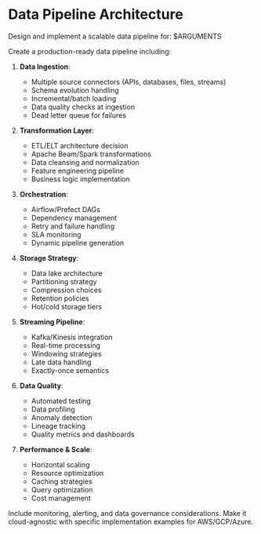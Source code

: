 # Data Pipeline Architecture

Design and implement a scalable data pipeline for: $ARGUMENTS

Create a production-ready data pipeline including:

1. **Data Ingestion**:
   - Multiple source connectors (APIs, databases, files, streams)
   - Schema evolution handling
   - Incremental/batch loading
   - Data quality checks at ingestion
   - Dead letter queue for failures

2. **Transformation Layer**:
   - ETL/ELT architecture decision
   - Apache Beam/Spark transformations
   - Data cleansing and normalization
   - Feature engineering pipeline
   - Business logic implementation

3. **Orchestration**:
   - Airflow/Prefect DAGs
   - Dependency management
   - Retry and failure handling
   - SLA monitoring
   - Dynamic pipeline generation

4. **Storage Strategy**:
   - Data lake architecture
   - Partitioning strategy
   - Compression choices
   - Retention policies
   - Hot/cold storage tiers

5. **Streaming Pipeline**:
   - Kafka/Kinesis integration
   - Real-time processing
   - Windowing strategies
   - Late data handling
   - Exactly-once semantics

6. **Data Quality**:
   - Automated testing
   - Data profiling
   - Anomaly detection
   - Lineage tracking
   - Quality metrics and dashboards

7. **Performance & Scale**:
   - Horizontal scaling
   - Resource optimization
   - Caching strategies
   - Query optimization
   - Cost management

Include monitoring, alerting, and data governance considerations. Make it cloud-agnostic with specific implementation examples for AWS/GCP/Azure.
